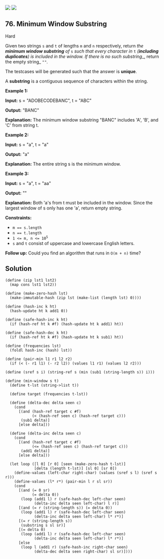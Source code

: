 [![](https://img.shields.io/github/stars/javadev/LeetCode-in-All?label=Stars&style=flat-square)](https://github.com/javadev/LeetCode-in-All)
[![](https://img.shields.io/github/forks/javadev/LeetCode-in-All?label=Fork%20me%20on%20GitHub%20&style=flat-square)](https://github.com/javadev/LeetCode-in-All/fork)

## 76\. Minimum Window Substring

Hard

Given two strings `s` and `t` of lengths `m` and `n` respectively, return _the **minimum window substring** of_ `s` _such that every character in_ `t` _(**including duplicates**) is included in the window. If there is no such substring__, return the empty string_ `""`_._

The testcases will be generated such that the answer is **unique**.

A **substring** is a contiguous sequence of characters within the string.

**Example 1:**

**Input:** s = "ADOBECODEBANC", t = "ABC"

**Output:** "BANC"

**Explanation:** The minimum window substring "BANC" includes 'A', 'B', and 'C' from string t.

**Example 2:**

**Input:** s = "a", t = "a"

**Output:** "a"

**Explanation:** The entire string s is the minimum window.

**Example 3:**

**Input:** s = "a", t = "aa"

**Output:** ""

**Explanation:** Both 'a's from t must be included in the window. Since the largest window of s only has one 'a', return empty string.

**Constraints:**

*   `m == s.length`
*   `n == t.length`
*   <code>1 <= m, n <= 10<sup>5</sup></code>
*   `s` and `t` consist of uppercase and lowercase English letters.

**Follow up:** Could you find an algorithm that runs in `O(m + n)` time?

## Solution

```racket
(define (zip lst1 lst2)
  (map cons lst1 lst2))

(define (make-zero-hash lst)
  (make-immutable-hash (zip lst (make-list (length lst) 0))))

(define (hash-inc k ht)
  (hash-update ht k add1 0))

(define (safe-hash-inc k ht)
  (if (hash-ref ht k #f) (hash-update ht k add1) ht))

(define (safe-hash-dec k ht)
  (if (hash-ref ht k #f) (hash-update ht k sub1) ht))

(define (frequencies lst)
  (foldl hash-inc (hash) lst))

(define (pair-min l1 r1 l2 r2)
  (if (< (- r1 l1) (- r2 l2)) (values l1 r1) (values l2 r2)))

(define (sref s i) (string-ref s (min (sub1 (string-length s)) i)))

(define (min-window s t)
  (define t-lst (string->list t))

  (define target (frequencies t-lst))

  (define (delta-dec delta seen c)
    (cond
      [(and (hash-ref target c #f) 
            (< (hash-ref seen c) (hash-ref target c)))
       (sub1 delta)]
      [else delta]))
  
  (define (delta-inc delta seen c)
    (cond 
      [(and (hash-ref target c #f)
            (<= (hash-ref seen c) (hash-ref target c)))
       (add1 delta)]
      [else delta]))

  (let loop ([l 0] [r 0] [seen (make-zero-hash t-lst)] 
             [delta (length t-lst)] [sl 0] [sr 0])
    (define-values (left-char right-char) (values (sref s l) (sref s r)))
    (define-values (l* r*) (pair-min l r sl sr))
    (cond
      [(and (= 0 sr) 
            (= delta 0))
       (loop (add1 l) r (safe-hash-dec left-char seen)
             (delta-inc delta seen left-char) l r)]
      [(and (= r (string-length s)) (= delta 0)) 
       (loop (add1 l) r (safe-hash-dec left-char seen) 
             (delta-inc delta seen left-char) l* r*)]
      [(= r (string-length s)) 
       (substring s sl sr)]
      [(= delta 0)
       (loop (add1 l) r (safe-hash-dec left-char seen)
             (delta-inc delta seen left-char) l* r*)]
      [else
       (loop l (add1 r) (safe-hash-inc right-char seen) 
             (delta-dec delta seen right-char) sl sr)])))
```